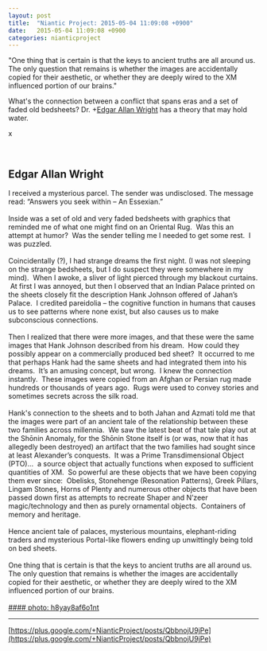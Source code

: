 ```yaml
---
layout: post
title:  "Niantic Project: 2015-05-04 11:09:08 +0900"
date:   2015-05-04 11:09:08 +0900
categories: nianticproject
---
```

"One thing that is certain is that the keys to ancient truths are all around us. The only question that remains is whether the images are accidentally copied for their aesthetic, or whether they are deeply wired to the XM influenced portion of our brains."

What's the connection between a conflict that spans eras and a set of faded old bedsheets? Dr. +[Edgar Allan Wright](https://plus.google.com/110289508116377658380 "") has a theory that may hold water.

x<div class="shared"><br /><h2>Edgar Allan Wright</h2>I received a mysterious parcel. The sender was undisclosed. The message read: “Answers you seek within – An Essexian.”<br /><br />Inside was a set of old and very faded bedsheets with graphics that reminded me of what one might find on an Oriental Rug.  Was this an attempt at humor?  Was the sender telling me I needed to get some rest.  I was puzzled.<br /><br />Coincidentally (?), I had strange dreams the first night. (I was not sleeping on the strange bedsheets, but I do suspect they were somewhere in my mind).  When I awoke, a sliver of light pierced through my blackout curtains.  At first I was annoyed, but then I observed that an Indian Palace printed on the sheets closely fit the description Hank Johnson offered of Jahan’s Palace.  I credited pareidolia – the cognitive function in humans that causes us to see patterns where none exist, but also causes us to make subconscious connections.  <br /><br />Then I realized that there were more images, and that these were the same images that Hank Johnson described from his dream.  How could they possibly appear on a commercially produced bed sheet?  It occurred to me that perhaps Hank had the same sheets and had integrated them into his dreams.  It’s an amusing concept, but wrong.  I knew the connection instantly.  These images were copied from an Afghan or Persian rug made hundreds or thousands of years ago.  Rugs were used to convey stories and sometimes secrets across the silk road. <br /><br />Hank's connection to the sheets and to both Jahan and Azmati told me that the images were part of an ancient tale of the relationship between these two families across millennia.  We saw the latest beat of that tale play out at the Shōnin Anomaly, for the Shōnin Stone itself is (or was, now that it has allegedly been destroyed) an artifact that the two families had sought since at least Alexander’s conquests.  It was a Prime Transdimensional Object (PTO)...  a source object that actually functions when exposed to sufficient quantities of XM.  So powerful are these objects that we have been copying them ever since:  Obelisks, Stonehenge (Resonation Patterns), Greek Pillars, Lingam Stones, Horns of Plenty and numerous other objects that have been passed down first as attempts to recreate Shaper and N’zeer magic/technology and then as purely ornamental objects.  Containers of memory and heritage.<br /><br />Hence ancient tale of palaces, mysterious mountains, elephant-riding traders and mysterious Portal-like flowers ending up unwittingly being told on bed sheets. <br /><br />One thing that is certain is that the keys to ancient truths are all around us. The only question that remains is whether the images are accidentally copied for their aesthetic, or whether they are deeply wired to the XM influenced portion of our brains.<br /><br /></div>
[#### photo: h8yay8af6o1nt](https://lh3.googleusercontent.com/-o2Cew_03gDM/VUbR5NDO6qI/AAAAAAAAAG4/aP89vsguOkE/w1600-h829/Fable.jpg "")
- - -
[https://plus.google.com/+NianticProject/posts/QbbnojU9jPe](https://plus.google.com/+NianticProject/posts/QbbnojU9jPe)
